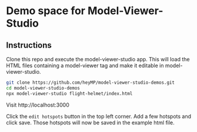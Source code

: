 # Demo space for Model-Viewer-Studio

## Instructions

Clone this repo and execute the model-viewer-studio app. This will load the HTML files containing a model-viewer tag and make it editable in model-viewer-studio.

```bash
git clone https://github.com/heyMP/model-viewer-studio-demos.git
cd model-viewer-studio-demos
npx model-viewer-studio flight-helmet/index.html
```

Visit http://localhost:3000

Click the `edit hotspots` button in the top left corner. Add a few hotspots and click save. Those hotspots will now be saved in the example html file. 